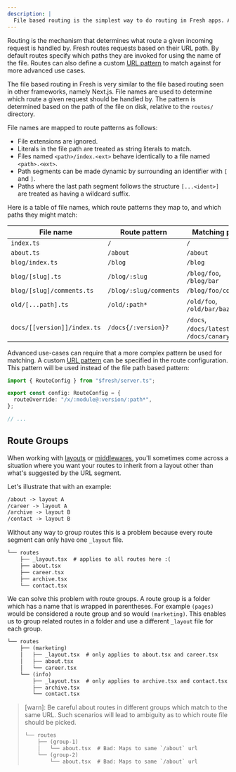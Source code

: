 ```yaml
---
description: |
  File based routing is the simplest way to do routing in Fresh apps. Additionally custom patterns can be configured per route.
---
```


Routing is the mechanism that determines what route a given incoming request is
handled by. Fresh routes requests based on their URL path. By default routes
specify which paths they are invoked for using the name of the file. Routes can
also define a custom [URL pattern][urlpattern] to match against for more
advanced use cases.

The file based routing in Fresh is very similar to the file based routing seen
in other frameworks, namely Next.js. File names are used to determine which
route a given request should be handled by. The pattern is determined based on
the path of the file on disk, relative to the `routes/` directory.

File names are mapped to route patterns as follows:

- File extensions are ignored.
- Literals in the file path are treated as string literals to match.
- Files named `<path>/index.<ext>` behave identically to a file named
  `<path>.<ext>`.
- Path segments can be made dynamic by surrounding an identifier with `[` and
  `]`.
- Paths where the last path segment follows the structure `[...<ident>]` are
  treated as having a wildcard suffix.

Here is a table of file names, which route patterns they map to, and which paths
they might match:

| File name                   | Route pattern          | Matching paths                          |
| --------------------------- | ---------------------- | --------------------------------------- |
| `index.ts`                  | `/`                    | `/`                                     |
| `about.ts`                  | `/about`               | `/about`                                |
| `blog/index.ts`             | `/blog`                | `/blog`                                 |
| `blog/[slug].ts`            | `/blog/:slug`          | `/blog/foo`, `/blog/bar`                |
| `blog/[slug]/comments.ts`   | `/blog/:slug/comments` | `/blog/foo/comments`                    |
| `old/[...path].ts`          | `/old/:path*`          | `/old/foo`, `/old/bar/baz`              |
| `docs/[[version]]/index.ts` | `/docs{/:version}?`    | `/docs`, `/docs/latest`, `/docs/canary` |

Advanced use-cases can require that a more complex pattern be used for matching.
A custom [URL pattern][urlpattern] can be specified in the route configuration.
This pattern will be used instead of the file path based pattern:

```ts routes/x.ts
import { RouteConfig } from "$fresh/server.ts";

export const config: RouteConfig = {
  routeOverride: "/x/:module@:version/:path*",
};

// ...
```

## Route Groups

When working with [layouts](/docs/concepts/layouts) or
[middlewares](/docs/concepts/middleware), you'll sometimes come across a
situation where you want your routes to inherit from a layout other than what's
suggested by the URL segment.

Let's illustrate that with an example:

```txt
/about -> layout A
/career -> layout A
/archive -> layout B
/contact -> layout B
```

Without any way to group routes this is a problem because every route segment
can only have one `_layout` file.

```txt Project structure
└── routes
    ├── _layout.tsx  # applies to all routes here :(
    ├── about.tsx
    ├── career.tsx
    ├── archive.tsx
    └── contact.tsx
```

We can solve this problem with route groups. A route group is a folder which has
a name that is wrapped in parentheses. For example `(pages)` would be considered a
route group and so would `(marketing)`. This enables us to group related routes in
a folder and use a different `_layout` file for each group.

```txt Project structure
└── routes
    ├── (marketing)
    │   ├── _layout.tsx  # only applies to about.tsx and career.tsx
    │   ├── about.tsx
    │   └── career.tsx
    └── (info)
        ├── _layout.tsx  # only applies to archive.tsx and contact.tsx
        ├── archive.tsx
        └── contact.tsx
```

> [warn]: Be careful about routes in different groups which match to the same
> URL. Such scenarios will lead to ambiguity as to which route file should be
> picked.
>
> ```txt Project structure
> └── routes
>     ├── (group-1)
>     │   └── about.tsx  # Bad: Maps to same `/about` url
>     └── (group-2)
>         └── about.tsx  # Bad: Maps to same `/about` url
> ```

[urlpattern]: https://developer.mozilla.org/en-US/docs/Web/API/URL_Pattern_API
